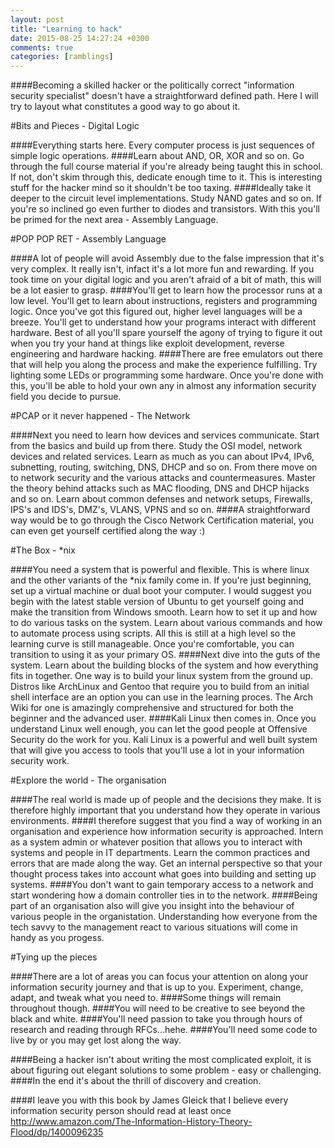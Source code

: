 ```yaml
---
layout: post
title: "Learning to hack"
date: 2015-08-25 14:27:24 +0300
comments: true
categories: [ramblings]
---
```

####Becoming a skilled hacker or the politically correct "information security specialist" doesn't have a straightforward defined path. Here I will try to layout what constitutes a good way to go about it.

<!--more-->

#Bits and Pieces - Digital Logic

####Everything starts here. Every computer process is just sequences of simple logic operations.
####Learn about AND, OR, XOR and so on. Go through the full course material if you're already being taught this in school. If not, don't skim through this, dedicate enough time to it. This is interesting stuff for the hacker mind so it shouldn't be too taxing.
####Ideally take it deeper to the circuit level implementations. Study NAND gates and so on. If you're so inclined go even further to diodes and transistors. With this you'll be primed for the next area - Assembly Language.

#POP POP RET - Assembly Language

####A lot of people will avoid Assembly due to the false impression that it's very complex. It really isn't, infact it's a lot more fun and rewarding. If you took time on your digital logic and you aren't afraid of a bit of math, this will be a lot easier to grasp.
####You'll get to learn how the processor runs at a low level. You'll get to learn about instructions, registers and programming logic. Once you've got this figured out, higher level languages will be a breeze. You'll get to understand how your programs interact with different hardware. Best of all you'll spare yourself the agony of trying to figure it out when you try your hand at things like exploit development, reverse engineering and hardware hacking.
####There are free emulators out there that will help you along the process and make the experience fulfilling. Try lighting some LEDs or programming some hardware. Once you're done with this, you'll be able to hold your own any in almost any information security field you decide to pursue.

#PCAP or it never happened - The Network

####Next you need to learn how devices and services communicate. Start from the basics and build up from there. Study the OSI model, network devices and related services. Learn as much as you can about IPv4, IPv6, subnetting, routing, switching, DNS, DHCP and so on. From there move on to network security and the various attacks and countermeasures. Master the theory behind attacks such as MAC flooding, DNS and DHCP hijacks and so on. Learn about common defenses and network setups, Firewalls, IPS's and IDS's, DMZ's, VLANS, VPNS and so on.
####A straightforward way would be to go through the Cisco Network Certification material, you can even get yourself certified along the way :)

#The Box - *nix

####You need a system that is powerful and flexible. This is where linux and the other variants of the *nix family come in. If you're just beginning, set up a virtual machine or dual boot your computer. I would suggest you begin with the latest stable version of Ubuntu to get yourself going and make the transition from Windows smooth. Learn how to set it up and how to do various tasks on the system. Learn about various commands and how to automate process using scripts. All this is still at a high level so the learning curve is still manageable. Once you're comfortable, you can transition to using it as your primary OS. 
####Next dive into the guts of the system. Learn about the building blocks of the system and how everything fits in together. One way is to build your linux system from the ground up. Distros like ArchLinux and Gentoo that require you to build from an initial shell interface are an option you can use in the learning proces. The Arch Wiki for one is amazingly comprehensive and structured for both the beginner and the advanced user. 
####Kali Linux then comes in. Once you understand Linux well enough, you can let the good people at Offensive Security do the work for you. Kali Linux is a powerful and well built system that will give you access to tools that you'll use a lot in your information security work.

#Explore the world - The organisation

####The real world is made up of people and the decisions they make. It is therefore highly important that you understand how they operate in various environments. 
####I therefore suggest that you find a way of working in an organisation and experience how information security is approached. Intern as a system admin or whatever position that allows you to interact with systems and people in IT departments. Learn the common practices and errors that are made along the way. Get an internal perspective so that your thought process takes into account what goes into building and setting up systems. 
####You don't want to gain temporary access to a network and start wondering how a domain controller ties in to the network. 
####Being part of an organisation also will give you insight into the behaviour of various people in the organistation. Understanding how everyone from the tech savvy to the management react to various situations will come in handy as you progess.

#Tying up the pieces

####There are a lot of areas you can focus your attention on along your information security journey and that is up to you. Experiment, change, adapt, and tweak what you need to. 
####Some things will remain throughout though. 
####You will need to be creative to see beyond the black and white. 
####You'll need passion to take you through hours of research and reading through RFCs...hehe. 
####You'll need some code to live by or you may get lost along the way.

####Being a hacker isn't about writing the most complicated exploit, it is about figuring out elegant solutions to some problem - easy or challenging. 
####In the end it's about the thrill of discovery and creation.

####I leave you with this book by James Gleick that I believe every information security person should read at least once http://www.amazon.com/The-Information-History-Theory-Flood/dp/1400096235